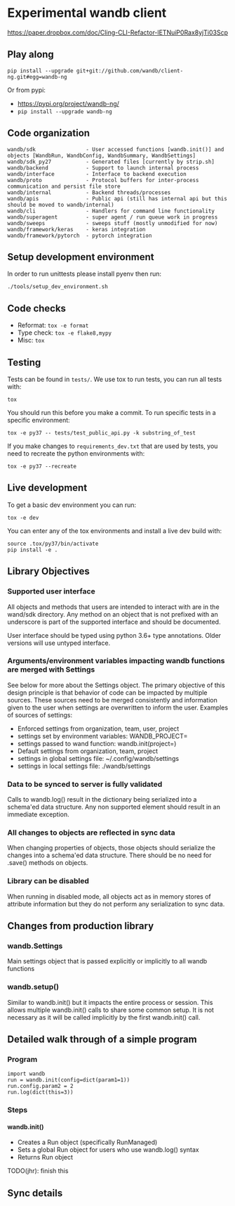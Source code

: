 # Experimental wandb client

https://paper.dropbox.com/doc/Cling-CLI-Refactor-lETNuiP0Rax8yjTi03Scp

## Play along

`pip install --upgrade git+git://github.com/wandb/client-ng.git#egg=wandb-ng`

Or from pypi:

- https://pypi.org/project/wandb-ng/
- `pip install --upgrade wandb-ng`

## Code organization

```
wandb/sdk                - User accessed functions [wandb.init()] and objects [WandbRun, WandbConfig, WandbSummary, WandbSettings]
wandb/sdk_py27           - Generated files [currently by strip.sh]
wandb/backend            - Support to launch internal process
wandb/interface          - Interface to backend execution 
wandb/proto              - Protocol buffers for inter-process communication and persist file store
wandb/internal           - Backend threads/processes
wandb/apis               - Public api (still has internal api but this should be moved to wandb/internal)
wandb/cli                - Handlers for command line functionality
wandb/superagent         - super agent / run queue work in progress
wandb/sweeps             - sweeps stuff (mostly unmodified for now)
wandb/framework/keras    - keras integration
wandb/framework/pytorch  - pytorch integration
```

## Setup development environment

In order to run unittests please install pyenv then run:
```
./tools/setup_dev_environment.sh
```

## Code checks

 - Reformat: `tox -e format`
 - Type check: `tox -e flake8,mypy`
 - Misc: `tox`

## Testing

Tests can be found in `tests/`.  We use tox to run tests, you can run all tests with:

```shell
tox
```

You should run this before you make a commit.  To run specific tests in a specific environment:

```shell
tox -e py37 -- tests/test_public_api.py -k substring_of_test
```

If you make changes to `requirements_dev.txt` that are used by tests, you need to recreate the python environments with:

```shell
tox -e py37 --recreate
```

## Live development

To get a basic dev environment you can run:

```shell
tox -e dev
```

You can enter any of the tox environments and install a live dev build with:

```shell
source .tox/py37/bin/activate
pip install -e .
```

## Library Objectives

### Supported user interface

All objects and methods that users are intended to interact with are in the wand/sdk directory.  Any
method on an object that is not prefixed with an underscore is part of the supported interface and should
be documented.

User interface should be typed using python 3.6+ type annotations.  Older versions will use untyped interface.

### Arguments/environment variables impacting wandb functions are merged with Settings

See below for more about the Settings object.  The primary objective of this design principle is that
behavior of code can be impacted by multiple sources.  These sources need to be merged consistently
and information given to the user when settings are overwritten to inform the user.  Examples of sources
of settings:

 - Enforced settings from organization, team, user, project
 - settings set by environment variables: WANDB_PROJECT=
 - settings passed to wand function: wandb.init(project=)
 - Default settings from organization, team, project
 - settings in global settings file: ~/.config/wandb/settings
 - settings in local settings file: ./wandb/settings

### Data to be synced to server is fully validated

Calls to wandb.log() result in the dictionary being serialized into a schema'ed data structure.
Any non supported element should result in an immediate exception.

### All changes to objects are reflected in sync data

When changing properties of objects, those objects should serialize the changes into a schema'ed data
structure.  There should be no need for .save() methods on objects.

### Library can be disabled

When running in disabled mode, all objects act as in memory stores of attribute information but they do
not perform any serialization to sync data.

## Changes from production library

### wandb.Settings

Main settings object that is passed explicitly or implicitly to all wandb functions

### wandb.setup()

Similar to wandb.init() but it impacts the entire process or session.  This allows multiple wandb.init() calls to share
some common setup.   It is not necessary as it will be called implicitly by the first wandb.init() call.


## Detailed walk through of a simple program

### Program

```
import wandb
run = wandb.init(config=dict(param1=1))
run.config.param2 = 2
run.log(dict(this=3))
```

### Steps

#### wandb.init()

- Creates a Run object (specifically RunManaged)
- Sets a global Run object for users who use wandb.log() syntax
- Returns Run object

TODO(jhr): finish this


## Sync details

